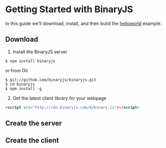 # Getting Started with BinaryJS

In this guide we'll download, install, and then build the [helloworld](https://github.com/binaryjs/binaryjs/tree/master/examples/helloworld) example.

## Download

1. Install the BinaryJS server

```console
$ npm install binaryjs
```
or from Git
```console
$ git://github.com/binaryjs/binaryjs.git
$ cd binaryjs 
$ npm install -g
```

2. Get the latest client library for your webpage

```html
<script src="http://cdn.binaryjs.com/0/binary.js"></script>
```

## Create the server



## Create the client
